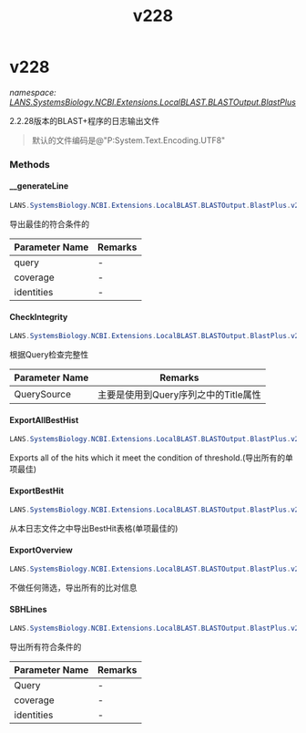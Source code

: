 ﻿---
title: v228
---

# v228
_namespace: [LANS.SystemsBiology.NCBI.Extensions.LocalBLAST.BLASTOutput.BlastPlus](N-LANS.SystemsBiology.NCBI.Extensions.LocalBLAST.BLASTOutput.BlastPlus.html)_

2.2.28版本的BLAST+程序的日志输出文件

> 
>  默认的文件编码是@"P:System.Text.Encoding.UTF8"
>  


### Methods

#### __generateLine
```csharp
LANS.SystemsBiology.NCBI.Extensions.LocalBLAST.BLASTOutput.BlastPlus.v228.__generateLine(LANS.SystemsBiology.NCBI.Extensions.LocalBLAST.BLASTOutput.BlastPlus.Query,System.Double,System.Double)
```
导出最佳的符合条件的

|Parameter Name|Remarks|
|--------------|-------|
|query|-|
|coverage|-|
|identities|-|


#### CheckIntegrity
```csharp
LANS.SystemsBiology.NCBI.Extensions.LocalBLAST.BLASTOutput.BlastPlus.v228.CheckIntegrity(LANS.SystemsBiology.SequenceModel.FASTA.FastaFile)
```
根据Query检查完整性

|Parameter Name|Remarks|
|--------------|-------|
|QuerySource|主要是使用到Query序列之中的Title属性|


#### ExportAllBestHist
```csharp
LANS.SystemsBiology.NCBI.Extensions.LocalBLAST.BLASTOutput.BlastPlus.v228.ExportAllBestHist(System.Double,System.Double)
```
Exports all of the hits which it meet the condition of threshold.(导出所有的单项最佳)

#### ExportBestHit
```csharp
LANS.SystemsBiology.NCBI.Extensions.LocalBLAST.BLASTOutput.BlastPlus.v228.ExportBestHit(System.Double,System.Double)
```
从本日志文件之中导出BestHit表格(单项最佳的)

#### ExportOverview
```csharp
LANS.SystemsBiology.NCBI.Extensions.LocalBLAST.BLASTOutput.BlastPlus.v228.ExportOverview
```
不做任何筛选，导出所有的比对信息

#### SBHLines
```csharp
LANS.SystemsBiology.NCBI.Extensions.LocalBLAST.BLASTOutput.BlastPlus.v228.SBHLines(LANS.SystemsBiology.NCBI.Extensions.LocalBLAST.BLASTOutput.BlastPlus.Query,System.Double,System.Double)
```
导出所有符合条件的

|Parameter Name|Remarks|
|--------------|-------|
|Query|-|
|coverage|-|
|identities|-|



